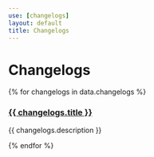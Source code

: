 ```yaml
---
use: [changelogs]
layout: default
title: Changelogs
---
```



<div class="container article">
  <div class="col-md-9">
  <h1>Changelogs</h1>
    {% for changelogs in data.changelogs %}
        <article>
          <h3><a href="{{ changelogs.url }}">{{ changelogs.title }}</a></h3>
          <p> {{ changelogs.description }} </p>  
          </article>
    {% endfor %}
</div>
<!--<div class="categories col-md-3">
{% include("doclist.html") %}
</div>-->
</div>
